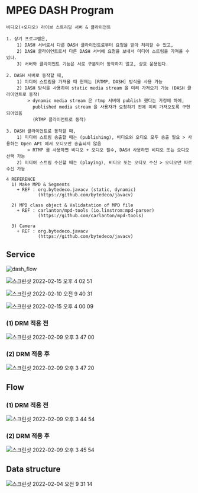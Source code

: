 # MPEG DASH Program
~~~
비디오(+오디오) 라이브 스트리밍 서버 & 클라이언트

1. 상기 프로그램은, 
    1) DASH 서버로서 다른 DASH 클라이언트로부터 요청을 받아 처리할 수 있고, 
    2) DASH 클라이언트로서 다른 DASH 서버에 요청을 보내서 미디어 스트림을 가져올 수 있다.
    3) 서버와 클라이언트 기능은 서로 구분되어 동작하지 않고, 상호 운용된다.

2. DASH 서버로 동작할 때, 
    1) 미디어 스트림을 가져올 때 현재는 [RTMP, DASH] 방식을 사용 가능
    2) DASH 방식을 사용하여 static media stream 을 미리 가져오기 가능 (DASH 클라이언트로 동작)
        > dynamic media stream 은 rtmp 서버에 publish 했다는 가정에 하에, 
          published media stream 을 사용자가 요청하기 전에 미리 가져오도록 구현되어있음
          (RTMP 클라이언트로 동작)

3. DASH 클라이언트로 동작할 때, 
    1) 미디어 스트림 송출할 때는 (publishing), 비디오와 오디오 모두 송출 필요 > 사용하는 Open API 에서 오디오만 송출되지 않음
        > RTMP 를 사용하면 비디오 + 오디오 필수, DASH 사용하면 비디오 또는 오디오 선택 가능
    2) 미디어 스트림 수신할 때는 (playing), 비디오 또는 오디오 수신 > 오디오만 따로 수신 가능

4 REFERENCE
  1) Make MPD & Segments
    + REF : org.bytedeco.javacv (static, dynamic)
            (https://github.com/bytedeco/javacv)

  2) MPD class object & Validatation of MPD file
    + REF : carlanton/mpd-tools (io.linstrom:mpd-parser)
            (https://github.com/carlanton/mpd-tools)

  3) Camera
    + REF : org.bytedeco.javacv
            (https://github.com/bytedeco/javacv)

~~~

## Service
![dash_flow](https://user-images.githubusercontent.com/37236920/159409118-ff376426-4b6e-4b02-8089-ea7a510bb3f9.png)
  
![스크린샷 2022-02-15 오후 4 02 51](https://user-images.githubusercontent.com/37236920/154009715-e31fbbd9-d4b9-489d-93ed-ec72d3c00b1a.png)
  
![스크린샷 2022-02-10 오전 9 40 31](https://user-images.githubusercontent.com/37236920/153314792-6cc61897-911f-4924-a8fc-79ce2cf6131a.png)
  
![스크린샷 2022-02-15 오후 4 00 09](https://user-images.githubusercontent.com/37236920/154009420-a567b62f-65b4-41a2-8f8c-a64962c628d9.png)
  
### (1) DRM 적용 전
![스크린샷 2022-02-09 오후 3 47 00](https://user-images.githubusercontent.com/37236920/153136606-7c5bbc7c-249f-4b8d-a3ea-3b73cc8277ae.png)
  
### (2) DRM 적용 후
![스크린샷 2022-02-09 오후 3 47 20](https://user-images.githubusercontent.com/37236920/153136655-ae0c1257-ba93-4c56-b355-5c22eae7b844.png)
  
## Flow
### (1) DRM 적용 전
![스크린샷 2022-02-09 오후 3 44 54](https://user-images.githubusercontent.com/37236920/153136334-78c4ca9a-ef10-42f1-bcea-40a263869f1c.png)
  
### (2) DRM 적용 후
![스크린샷 2022-02-09 오후 3 45 54](https://user-images.githubusercontent.com/37236920/153136472-932d3a75-a20f-452f-b31e-6d7a2e9b2929.png)
  
## Data structure
![스크린샷 2022-02-04 오전 9 31 14](https://user-images.githubusercontent.com/37236920/152452171-363bed03-416d-433a-85d5-b85c394b1ff4.png)
  
